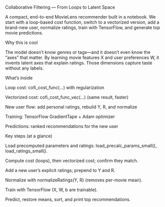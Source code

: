 Collaborative Filtering — From Loops to Latent Space

A compact, end-to-end MovieLens recommender built in a notebook.
We start with a loop-based cost function, switch to a vectorized version, add a brand-new user, normalize ratings, train with TensorFlow, and generate top movie predictions.

Why this is cool

The model doesn’t know genres or tags—and it doesn’t even know the “axes” that matter.
By learning movie features X and user preferences W, it invents latent axes that explain ratings. Those dimensions capture taste without any labels.

What’s inside

Loop cost: cofi_cost_func(...) with regularization

Vectorized cost: cofi_cost_func_vec(...) (same result, faster)

New user flow: add personal ratings, rebuild Y, R, and normalize

Training: TensorFlow GradientTape + Adam optimizer

Predictions: ranked recommendations for the new user

Key steps (at a glance)

Load precomputed parameters and ratings: load_precalc_params_small(), load_ratings_small().

Compute cost (loops), then vectorized cost; confirm they match.

Add a new user’s explicit ratings; prepend to Y and R.

Normalize with normalizeRatings(Y, R) (removes per-movie mean).

Train with TensorFlow (X, W, b are trainable).

Predict, restore means, sort, and print top recommendations.
